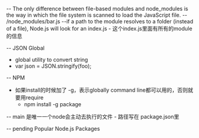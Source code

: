 -- The only difference between file-based modules and node_modules is the way in which the file system is scanned to load the JavaScript file.
  -- /node_modules/bar.js
  --if a path to the module resolves to a folder (instead of a file), Node.js will look for an index.js
    - 这个index.js里面有所有的module的信息 
    
-- JSON Global  
  - global utility to convert string 
  - var json = JSON.stringify(foo);
  
-- NPM
  - 如果install的时候加了 -g，表示globally command line都可以用的，否则就要用require
    - npm install -g package 
    
  -- main 是唯一一个node会主动去执行的文件
    - 路径写在 package.json里 
   
-- pending Popular Node.js Packages
